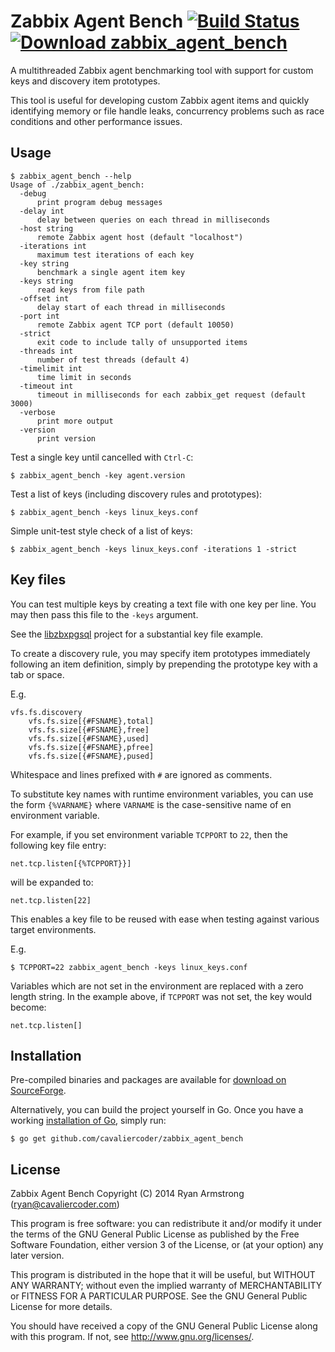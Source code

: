 # Zabbix Agent Bench [![Build Status](https://travis-ci.org/cavaliercoder/zabbix_agent_bench.svg?branch=master)](https://travis-ci.org/cavaliercoder/zabbix_agent_bench) [![Download zabbix_agent_bench](https://img.shields.io/sourceforge/dm/zabbixagentbench.svg)](https://sourceforge.net/projects/zabbixagentbench/files/)

A multithreaded Zabbix agent benchmarking tool with support for custom keys and
discovery item prototypes.

This tool is useful for developing custom Zabbix agent items and quickly
identifying memory or file handle leaks, concurrency problems such as race
conditions and other performance issues.

## Usage

    $ zabbix_agent_bench --help
    Usage of ./zabbix_agent_bench:
      -debug
          print program debug messages
      -delay int
          delay between queries on each thread in milliseconds
      -host string
          remote Zabbix agent host (default "localhost")
      -iterations int
          maximum test iterations of each key
      -key string
          benchmark a single agent item key
      -keys string
          read keys from file path
      -offset int
          delay start of each thread in milliseconds
      -port int
          remote Zabbix agent TCP port (default 10050)
      -strict
          exit code to include tally of unsupported items
      -threads int
          number of test threads (default 4)
      -timelimit int
          time limit in seconds
      -timeout int
          timeout in milliseconds for each zabbix_get request (default 3000)
      -verbose
          print more output
      -version
          print version

Test a single key until cancelled with `Ctrl-C`:

    $ zabbix_agent_bench -key agent.version

Test a list of keys (including discovery rules and prototypes):

    $ zabbix_agent_bench -keys linux_keys.conf

Simple unit-test style check of a list of keys:

    $ zabbix_agent_bench -keys linux_keys.conf -iterations 1 -strict


## Key files

You can test multiple keys by creating a text file with one key per line. You
may then pass this file to the `-keys` argument.

See the [libzbxpgsql](https://github.com/cavaliercoder/libzbxpgsql/blob/master/fixtures/postgresql-9.2.keys)
project for a substantial key file example.

To create a discovery rule, you may specify item prototypes immediately
following an item definition, simply by prepending the prototype key with a tab
or space.

E.g.

    vfs.fs.discovery
        vfs.fs.size[{#FSNAME},total]
        vfs.fs.size[{#FSNAME},free]
        vfs.fs.size[{#FSNAME},used]
        vfs.fs.size[{#FSNAME},pfree]
        vfs.fs.size[{#FSNAME},pused]

Whitespace and lines prefixed with `#` are ignored as comments.

To substitute key names with runtime environment variables, you can use the
form `{%VARNAME}` where `VARNAME` is the case-sensitive name of en environment
variable.

For example, if you set environment variable `TCPPORT` to `22`, then the
following key file entry:

    net.tcp.listen[{%TCPPORT}}]

will be expanded to:

    net.tcp.listen[22]

This enables a key file to be reused with ease when testing against various
target environments.

E.g.

    $ TCPPORT=22 zabbix_agent_bench -keys linux_keys.conf

Variables which are not set in the environment are replaced with a zero length
string. In the example above, if `TCPPORT` was not set, the key would become:

    net.tcp.listen[]


## Installation

Pre-compiled binaries and packages are available for
[download on SourceForge](https://sourceforge.net/projects/zabbixagentbench/files/).

Alternatively, you can build the project yourself in Go. Once you have a
working [installation of Go](https://golang.org/doc/install), simply run:

    $ go get github.com/cavaliercoder/zabbix_agent_bench


## License

Zabbix Agent Bench Copyright (C) 2014 Ryan Armstrong (ryan@cavaliercoder.com)

This program is free software: you can redistribute it and/or modify it under
the terms of the GNU General Public License as published by the Free Software
Foundation, either version 3 of the License, or (at your option) any later
version.

This program is distributed in the hope that it will be useful, but WITHOUT ANY
WARRANTY; without even the implied warranty of MERCHANTABILITY or FITNESS FOR A
PARTICULAR PURPOSE. See the GNU General Public License for more details.

You should have received a copy of the GNU General Public License along with
this program. If not, see http://www.gnu.org/licenses/.
